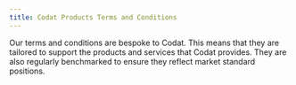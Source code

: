 ```yaml
---
title: Codat Products Terms and Conditions
---
```


Our terms and conditions are bespoke to Codat. This means that they are tailored to support the products and services that Codat provides. They are also regularly benchmarked to ensure they reflect market standard positions. 
